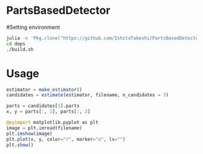 PartsBasedDetector
==================

#Setting environment

```sh
julia -e 'Pkg.clone("https://github.com/IshitaTakeshi/PartsBasedDetector.jl.git")'
cd deps
./build.sh
```

# Usage

```julia
estimator = make_estimator()
candidates = estimate(estimator, filename, n_candidates = 3)

parts = candidates[1].parts
x, y = parts[:, 1], parts[:, 2]

@pyimport matplotlib.pyplot as plt
image = plt.imread(filename)
plt.imshow(image)
plt.plot(x, y, color="r", marker="o", ls="")
plt.show()
```
